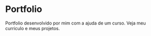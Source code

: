 # Portfolio

Portfolio desenvolvido por mim com a ajuda de um curso. Veja meu curriculo e meus projetos.

